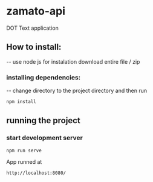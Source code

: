 # zamato-api
DOT Text application

## How to install:
--
use node js for instalation
download entire file / zip

### installing dependencies:
--
change directory to the project directory
and then run
```bash
npm install
```

## running the project
### start development server
```bash
npm run serve
```
App runned at 
```bash
http://localhost:8080/
```



